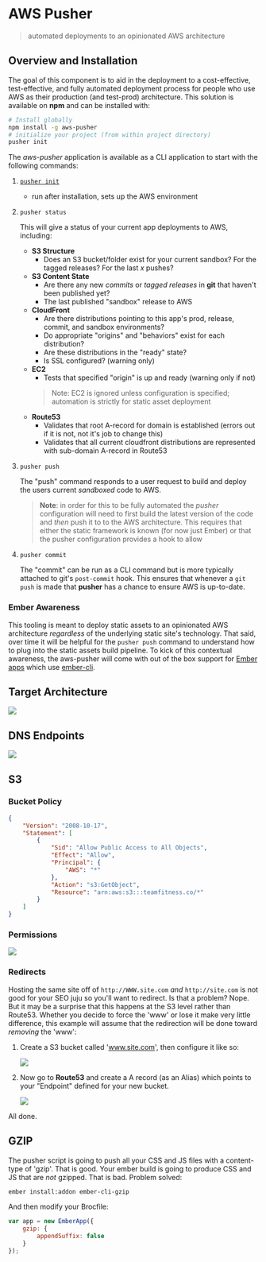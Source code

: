 # AWS Pusher
> automated deployments to an opinionated AWS architecture

## Overview and Installation
The goal of this component is to aid in the deployment to a cost-effective, test-effective, and fully automated deployment process for people who use AWS as their production (and test-prod) architecture. This solution is available on **npm** and can be installed with:

````bash
# Install globally
npm install -g aws-pusher
# initialize your project (from within project directory)
pusher init
````

The *aws-pusher* application is available as a CLI application to start with the following commands:

1. [`pusher init`](init-checklist.md)
	
	- run after installation, sets up the AWS environment

1. `pusher status`

	This will give a status of your current app deployments to AWS, including:

	- **S3 Structure**
		- Does an S3 bucket/folder exist for your current sandbox? For the tagged releases? For the last *x* pushes?
	- **S3 Content State**
		- Are there any new *commits* or *tagged releases* in **git** that haven't been published yet?
		- The last published "sandbox" release to AWS
	- **CloudFront**
		- Are there distributions pointing to this app's prod, release, commit, and sandbox environments?
		- Do appropriate "origins" and "behaviors" exist for each distribution? 
		- Are these distributions in the "ready" state?
		- Is SSL configured? (warning only)
	- **EC2**
		- Tests that specified "origin" is up and ready (warning only if not)
		> Note: EC2 is ignored unless configuration is specified; automation is strictly for static asset deployment
	- **Route53**
		- Validates that root A-record for domain is established (errors out if it is not, not it's job to change this)
		- Validates that all current cloudfront distributions are represented with sub-domain A-record in Route53

2. `pusher push`

	The "push" command responds to a user request to build and deploy the users current *sandboxed* code to AWS. 

	> **Note**: in order for this to be fully automated the *pusher* configuration will need to first build the latest version of the code and *then* push it to 
	to the AWS architecture. This requires that either the static framework is known (for now just Ember) or that the pusher configuration provides a hook to allow 

3. `pusher commit`

	The "commit" can be run as a CLI command but is more typically attached to git's `post-commit` hook. This ensures that whenever a 
	`git push` is made that **pusher** has a chance to ensure AWS is up-to-date.

### Ember Awareness ###

This tooling is meant to deploy static assets to an opinionated AWS architecture *regardless* of the underlying static site's technology. That said, over time 
it will be helpful for the `pusher push` command to understand how to plug into the static assets build pipeline. To kick of this contextual awareness, the 
aws-pusher will come with out of the box support for [Ember apps](http://emberjs.com) which use [ember-cli](http://ember-cli.com).


## Target Architecture
![ ](docs/images/aws-architecture.png)

## DNS Endpoints

![ ](docs/images/dns-endpoints.png)

## S3 ##


### Bucket Policy ###

````json
{
	"Version": "2008-10-17",
	"Statement": [
		{
			"Sid": "Allow Public Access to All Objects",
			"Effect": "Allow",
			"Principal": {
				"AWS": "*"
			},
			"Action": "s3:GetObject",
			"Resource": "arn:aws:s3:::teamfitness.co/*"
		}
	]
}
````

### Permissions ###

![ ](docs/images/s3-permissions.png)

### Redirects ###

Hosting the same site off of `http://WWW.site.com` *and* `http://site.com` is not good for your SEO juju so you'll want to redirect. Is that a problem? Nope. But it may be a surprise that this happens at the S3 level rather than Route53. Whether you decide to force the 'www' or lose it make very little difference, this example will assume that the redirection will be done toward *removing* the 'www':

1. Create a S3 bucket called 'www.site.com', then configure it like so:

	![ ](docs/images/s3-redirection.png)

2. Now go to **Route53** and create a A record (as an Alias) which points to your "Endpoint" defined for your new bucket. 

	![ ](docs/images/route53-Arecord.png)	

All done.

## GZIP

The pusher script is going to push all your CSS and JS files with a content-type of 'gzip'. That is good. Your ember build is going to produce CSS and JS that are *not* gzipped. That is bad. Problem solved:

````bash
ember install:addon ember-cli-gzip
````

And then modify your Brocfile:

````js
var app = new EmberApp({
	gzip: {
		appendSuffix: false
	}
});
````